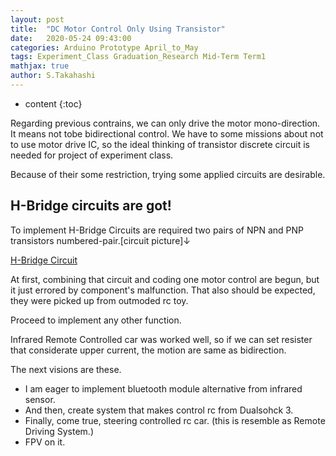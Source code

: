 ```yaml
---
layout: post
title:  "DC Motor Control Only Using Transistor"
date:   2020-05-24 09:43:00
categories: Arduino Prototype April_to_May
tags: Experiment_Class Graduation_Research Mid-Term Term1
mathjax: true
author: S.Takahashi
---
```


* content
{:toc}

Regarding previous contrains, we can only drive the motor mono-direction. It means not tobe bidirectional control.
We have to some missions about not to use motor drive IC, so the ideal thinking of transistor discrete circuit is needed for project of experiment class.

Because of their some restriction, trying some applied circuits are desirable.

## H-Bridge circuits are got!

To implement H-Bridge Circuits are required two pairs of NPN and PNP transistors numbered-pair.[circuit picture]↓

[H-Bridge Circuit](https://www.marutsu.co.jp/contents/shop/marutsu/mame/64.html)

At first, combining that circuit and coding one motor control are begun, but it just errored by component's malfunction. That also should be expected, they were picked up from outmoded rc toy.

Proceed to implement any other function.

Infrared Remote Controlled car was worked well, so if we can set resister that considerate upper current, the motion are same as bidirection.

The next visions are these.
- I am eager to implement bluetooth module alternative from infrared sensor.
- And then, create system that makes control rc from Dualsohck 3.
- Finally, come true, steering controlled rc car. (this is resemble as Remote Driving System.)
- FPV on it.